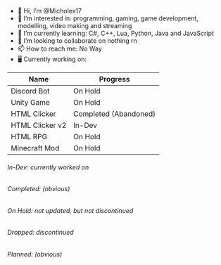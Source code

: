 - 👋 Hi, I’m @Micholex17
- 👀 I’m interested in: programming, gaming, game development, modelling, video making and streaming
- 🌱 I’m currently learning: C#, C++, Lua, Python, Java and JavaScript
- 💞️ I’m looking to collaborate on nothing rn
- 📫 How to reach me: No Way
- 🖥️ Currently working on:

| Name | Progress |
| --- | --- |
| Discord Bot | On Hold |
| Unity Game | On Hold |
| HTML Clicker | Completed (Abandoned) |
| HTML Clicker v2 | In-Dev |
| HTML RPG | On Hold |
| Minecraft Mod | On Hold |

###### In-Dev: currently worked on
###### Completed: (obvious)
###### On Hold: not updated, but not discontinued
###### Dropped: discontinued
###### Planned: (obvious)

<!---
Micholex17/Micholex17 is a ✨ special ✨ repository because its `README.md` (this file) appears on your GitHub profile.
You can click the Preview link to take a look at your changes.
--->
